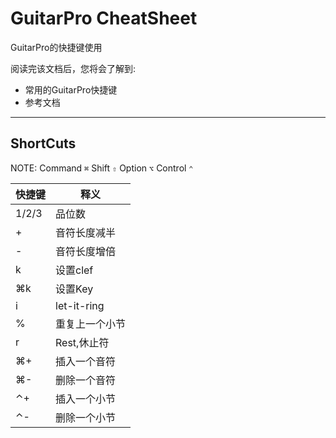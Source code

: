 GuitarPro CheatSheet
==============

GuitarPro的快捷键使用

阅读完该文档后，您将会了解到:

* 常用的GuitarPro快捷键
* 参考文档

--------------------------------------------------------------------------------

ShortCuts
------------
NOTE: Command `⌘` Shift `⇧` Option `⌥` Control `⌃`

| 快捷键   | 释义           |
| -------- | -----          |
| 1/2/3    | 品位数         |
| +        | 音符长度减半   |
| -        | 音符长度增倍   |
| k        | 设置clef       |
| ⌘k       | 设置Key        |
| i        | let-it-ring    |
| %        | 重复上一个小节 |
| r        | Rest,休止符    |
| ⌘+       | 插入一个音符   |
| ⌘-       | 删除一个音符   |
| ⌃+       | 插入一个小节   |
| ⌃-       | 删除一个小节   |
